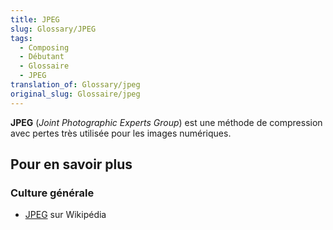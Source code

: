 ```yaml
---
title: JPEG
slug: Glossary/JPEG
tags:
  - Composing
  - Débutant
  - Glossaire
  - JPEG
translation_of: Glossary/jpeg
original_slug: Glossaire/jpeg
---
```


**JPEG** (_Joint Photographic Experts Group_) est une méthode de compression avec pertes très utilisée pour les images numériques.

## Pour en savoir plus

### Culture générale

- [JPEG](https://fr.wikipedia.org/wiki/JPEG) sur Wikipédia
